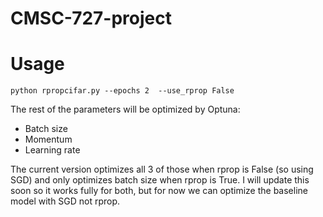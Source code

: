 # CMSC-727-project


# Usage

`python rpropcifar.py --epochs 2  --use_rprop False`

The rest of the parameters will be optimized by Optuna:

- Batch size
- Momentum
- Learning rate

The current version optimizes all 3 of those when rprop is False (so using SGD) and only optimizes batch size when rprop is True.
I will update this soon so it works fully for both, but for now we can optimize the baseline model with SGD not rprop.

